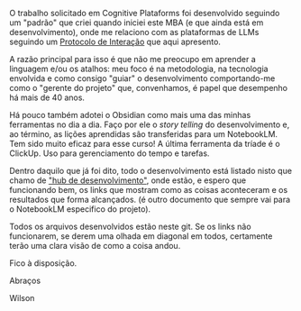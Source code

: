 
O trabalho solicitado em Cognitive Plataforms foi desenvolvido seguindo um "padrão" que criei quando iniciei este MBA (e que ainda está em desenvolvimento), onde me relaciono com as plataformas de LLMs seguindo um [Protocolo de Interação](protocolo-de-interacao.md) que aqui apresento.

A razão principal para isso é que não me preocupo em aprender a linguagem e/ou os atalhos: meu foco é na metodologia, na tecnologia envolvida e como consigo "guiar" o desenvolvimento comportando-me como o "gerente do projeto" que, convenhamos, é papel que desempenho há mais de 40 anos.

Há pouco também adotei o Obsidian como mais uma das minhas ferramentas no dia a dia. Faço por ele o *story telling* do desenvolvimento e, ao término, as lições aprendidas são transferidas para um NotebookLM. Tem sido muito eficaz para esse curso!  A última ferramenta da tríade é o ClickUp. Uso para gerenciamento do tempo e tarefas.

Dentro daquilo que já foi dito, todo o desenvolvimento está listado nisto que chamo de  ["hub de desenvolvimento"](HUB%20DE%20DESENVOLVIMENTO.md), onde estão, e espero que funcionando bem, os links que mostram como as coisas aconteceram e os resultados que forma alcançados. (é outro documento que sempre vai para o NotebookLM especifico do projeto).

Todos os arquivos desenvolvidos estão neste git. Se os links não funcionarem, se derem uma olhada em diagonal em todos, certamente terão uma clara visão de como a coisa andou.

Fico à disposição.

Abraços

Wilson
